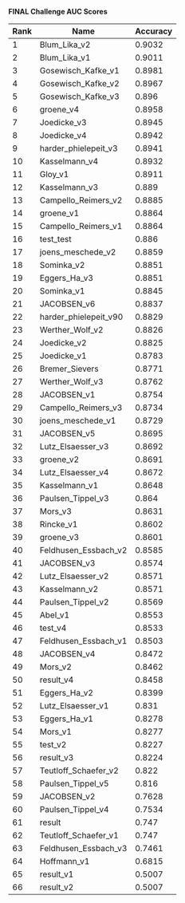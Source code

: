 **FINAL Challenge AUC Scores**


|Rank|Name|Accuracy|
|----|-----|---|
|1|Blum_Lika_v2|0.9032| 
|2|Blum_Lika_v1|0.9011| 
|3|Gosewisch_Kafke_v1|0.8981| 
|4|Gosewisch_Kafke_v2|0.8967| 
|5|Gosewisch_Kafke_v3|0.896| 
|6|groene_v4|0.8958| 
|7|Joedicke_v3|0.8945| 
|8|Joedicke_v4|0.8942| 
|9|harder_phielepeit_v3|0.8941| 
|10|Kasselmann_v4|0.8932| 
|11|Gloy_v1|0.8911| 
|12|Kasselmann_v3|0.889| 
|13|Campello_Reimers_v2|0.8885| 
|14|groene_v1|0.8864| 
|15|Campello_Reimers_v1|0.8864| 
|16|test_test|0.886| 
|17|joens_meschede_v2|0.8859| 
|18|Sominka_v2|0.8851| 
|19|Eggers_Ha_v3|0.8851| 
|20|Sominka_v1|0.8845| 
|21|JACOBSEN_v6|0.8837| 
|22|harder_phielepeit_v90|0.8829| 
|23|Werther_Wolf_v2|0.8826| 
|24|Joedicke_v2|0.8825| 
|25|Joedicke_v1|0.8783| 
|26|Bremer_Sievers|0.8771| 
|27|Werther_Wolf_v3|0.8762| 
|28|JACOBSEN_v1|0.8754| 
|29|Campello_Reimers_v3|0.8734| 
|30|joens_meschede_v1|0.8729| 
|31|JACOBSEN_v5|0.8695| 
|32|Lutz_Elsaesser_v3|0.8692| 
|33|groene_v2|0.8691| 
|34|Lutz_Elsaesser_v4|0.8672| 
|35|Kasselmann_v1|0.8648| 
|36|Paulsen_Tippel_v3|0.864| 
|37|Mors_v3|0.8631| 
|38|Rincke_v1|0.8602| 
|39|groene_v3|0.8601| 
|40|Feldhusen_Essbach_v2|0.8585| 
|41|JACOBSEN_v3|0.8574| 
|42|Lutz_Elsaesser_v2|0.8571| 
|43|Kasselmann_v2|0.8571| 
|44|Paulsen_Tippel_v2|0.8569| 
|45|Abel_v1|0.8553| 
|46|test_v4|0.8533| 
|47|Feldhusen_Essbach_v1|0.8503| 
|48|JACOBSEN_v4|0.8472| 
|49|Mors_v2|0.8462| 
|50|result_v4|0.8458| 
|51|Eggers_Ha_v2|0.8399| 
|52|Lutz_Elsaesser_v1|0.831| 
|53|Eggers_Ha_v1|0.8278| 
|54|Mors_v1|0.8277| 
|55|test_v2|0.8227| 
|56|result_v3|0.8224| 
|57|Teutloff_Schaefer_v2|0.822| 
|58|Paulsen_Tippel_v5|0.816| 
|59|JACOBSEN_v2|0.7628| 
|60|Paulsen_Tippel_v4|0.7534| 
|61|result|0.747| 
|62|Teutloff_Schaefer_v1|0.747| 
|63|Feldhusen_Essbach_v3|0.7461| 
|64|Hoffmann_v1|0.6815| 
|65|result_v1|0.5007| 
|66|result_v2|0.5007| 
